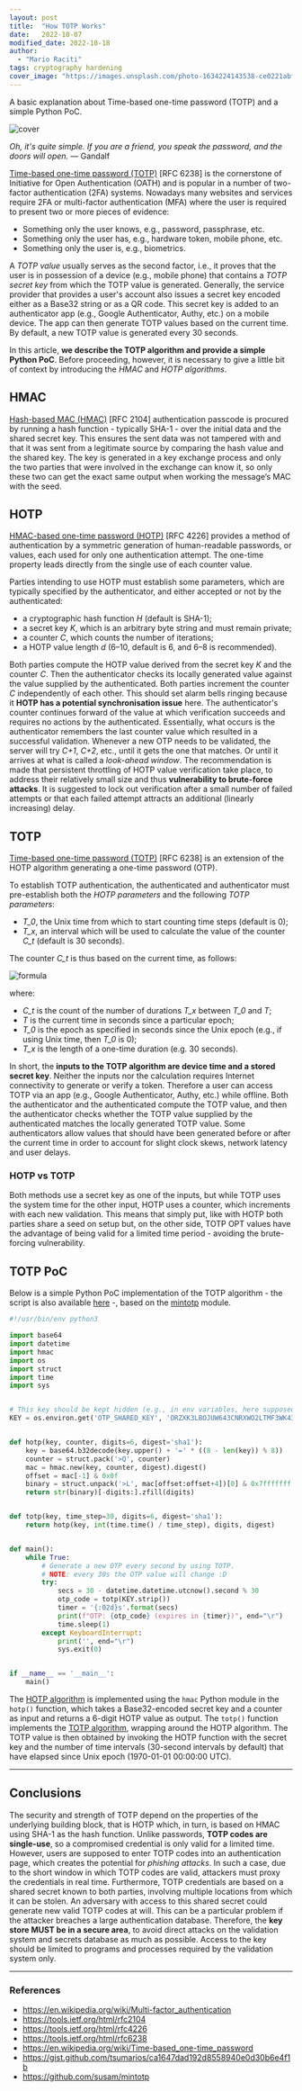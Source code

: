 ```yaml
---
layout: post
title:  "How TOTP Works"
date:   2022-10-07
modified_date: 2022-10-18
author:
  - "Mario Raciti"
tags: cryptography hardening
cover_image: "https://images.unsplash.com/photo-1634224143538-ce0221abf732?ixlib=rb-1.2.1&ixid=MnwxMjA3fDB8MHxwaG90by1wYWdlfHx8fGVufDB8fHx8&auto=format&fit=crop&w=1374&q=80"
---
```


A basic explanation about Time-based one-time password (TOTP) and a simple Python PoC.
<!-- readmore -->

![cover](https://images.unsplash.com/photo-1634224143538-ce0221abf732?ixlib=rb-1.2.1&ixid=MnwxMjA3fDB8MHxwaG90by1wYWdlfHx8fGVufDB8fHx8&auto=format&fit=crop&w=1374&q=80)

*Oh, it's quite simple. If you are a friend, you speak the password, and the doors will open.* ― Gandalf

[Time-based one-time password (TOTP)](https://www.rfc-editor.org/rfc/rfc6238) [RFC 6238] is the cornerstone of Initiative for Open Authentication (OATH) and is popular in a number of two-factor authentication (2FA) systems. Nowadays many websites and services require 2FA or multi-factor authentication (MFA) where the user is required to present two or more pieces of evidence:

- Something only the user knows, e.g., password, passphrase, etc.
- Something only the user has, e.g., hardware token, mobile phone, etc.
- Something only the user is, e.g., biometrics.

A *TOTP value* usually serves as the second factor, i.e., it proves that the user is in possession of a device (e.g., mobile phone) that contains a *TOTP secret key* from which the TOTP value is generated. Generally, the service provider that provides a user's account also issues a secret key encoded either as a Base32 string or as a QR code. This secret key is added to an authenticator app (e.g., Google Authenticator, Authy, etc.) on a mobile device. The app can then generate TOTP values based on the current time. By default, a new TOTP value is generated every 30 seconds.

In this article, **we describe the TOTP algorithm and provide a simple Python PoC**. Before proceeding, however, it is necessary to give a little bit of context by introducing the *HMAC* and *HOTP algorithms*.

## HMAC

[Hash-based MAC (HMAC)](https://www.rfc-editor.org/rfc/rfc2104) [RFC 2104] authentication passcode is procured by running a hash function - typically SHA-1 - over the initial data and the shared secret key. This ensures the sent data was not tampered with and that it was sent from a legitimate source by comparing the hash value and the shared key. The key is generated in a key exchange process and only the two parties that were involved in the exchange can know it, so only these two can get the exact same output when working the message’s MAC with the seed.

## HOTP

[HMAC-based one-time password (HOTP)](https://www.rfc-editor.org/rfc/rfc4226) [RFC 4226] provides a method of authentication by a symmetric generation of human-readable passwords, or values, each used for only one authentication attempt. The one-time property leads directly from the single use of each counter value.

Parties intending to use HOTP must establish some parameters, which are typically specified by the authenticator, and either accepted or not by the authenticated:

- a cryptographic hash function *H* (default is SHA-1);
- a secret key *K*, which is an arbitrary byte string and must remain private;
- a counter *C*, which counts the number of iterations;
- a HOTP value length *d* (6–10, default is 6, and 6–8 is recommended).

Both parties compute the HOTP value derived from the secret key *K* and the counter *C*. Then the authenticator checks its locally generated value against the value supplied by the authenticated. Both parties increment the counter *C* independently of each other. This should set alarm bells ringing because it **HOTP has a potential synchronisation issue** here. The authenticator's counter continues forward of the value at which verification succeeds and requires no actions by the authenticated. Essentially, what occurs is the authenticator remembers the last counter value which resulted in a successful validation. Whenever a new OTP needs to be validated, the server will try *C+1*, *C+2*, etc., until it gets the one that matches. Or until it arrives at what is called a *look-ahead window*. The recommendation is made that persistent throttling of HOTP value verification take place, to address their relatively small size and thus **vulnerability to brute-force attacks**. It is suggested to lock out verification after a small number of failed attempts or that each failed attempt attracts an additional (linearly increasing) delay.

## TOTP

[Time-based one-time password (TOTP)](https://www.rfc-editor.org/rfc/rfc6238) [RFC 6238] is an extension of the HOTP algorithm generating a one-time password (OTP).

To establish TOTP authentication, the authenticated and authenticator must pre-establish both the *HOTP parameters* and the following *TOTP parameters*:

- *T_0*, the Unix time from which to start counting time steps (default is 0);
- *T_x*, an interval which will be used to calculate the value of the counter *C_t* (default is 30 seconds).

The counter *C_t* is thus based on the current time, as follows:

![formula](https://wikimedia.org/api/rest_v1/media/math/render/svg/48bf4f594b18b954caab5457f2efed6aa6082432)

where:

- *C_t* is the count of the number of durations *T_x* between *T_0* and *T*;
- *T* is the current time in seconds since a particular epoch;
- *T_0* is the epoch as specified in seconds since the Unix epoch (e.g., if using Unix time, then *T_0* is 0);
- *T_x* is the length of a one-time duration (e.g. 30 seconds).

In short, the **inputs to the TOTP algorithm are device time and a stored secret key**. Neither the inputs nor the calculation requires Internet connectivity to generate or verify a token. Therefore a user can access TOTP via an app (e.g., Google Authenticator, Authy, etc.) while offline. Both the authenticator and the authenticated compute the TOTP value, and then the authenticator checks whether the TOTP value supplied by the authenticated matches the locally generated TOTP value. Some authenticators allow values that should have been generated before or after the current time in order to account for slight clock skews, network latency and user delays.

### HOTP vs TOTP

Both methods use a secret key as one of the inputs, but while TOTP uses the system time for the other input, HOTP uses a counter, which increments with each new validation. This means that simply put, like with HOTP both parties share a seed on setup but, on the other side, TOTP OPT values have the advantage of being valid for a limited time period - avoiding the brute-forcing vulnerability.

## TOTP PoC

Below is a simple Python PoC implementation of the TOTP algorithm - the script is also available [here](https://gist.github.com/tsumarios/ca1647dad192d8558940e0d30b6e4f1b) -, based on the [mintotp](https://github.com/susam/mintotp) module.

```python
#!/usr/bin/env python3

import base64
import datetime
import hmac
import os
import struct
import time
import sys


# This key should be kept hidden (e.g., in env variables, here supposed to be OTP_SHARED_KEY). The string here provided as default value is Base32 encoded and is just for the sake of demo.
KEY = os.environ.get('OTP_SHARED_KEY', 'ORZXK3LBOJUW643CNRXWO2LTMF3WK43PNVSQ====')


def hotp(key, counter, digits=6, digest='sha1'):
    key = base64.b32decode(key.upper() + '=' * ((8 - len(key)) % 8))
    counter = struct.pack('>Q', counter)
    mac = hmac.new(key, counter, digest).digest()
    offset = mac[-1] & 0x0f
    binary = struct.unpack('>L', mac[offset:offset+4])[0] & 0x7fffffff
    return str(binary)[-digits:].zfill(digits)


def totp(key, time_step=30, digits=6, digest='sha1'):
    return hotp(key, int(time.time() / time_step), digits, digest)


def main():
    while True:
        # Generate a new OTP every second by using TOTP.
        # NOTE: every 30s the OTP value will change :D
        try:
            secs = 30 - datetime.datetime.utcnow().second % 30
            otp_code = totp(KEY.strip())
            timer = '{:02d}s'.format(secs)
            print(f"OTP: {otp_code} (expires in {timer})", end="\r")
            time.sleep(1)
        except KeyboardInterrupt:
            print('', end="\r")
            sys.exit(0)


if __name__ == '__main__':
    main()
```

The [HOTP algorithm](https://tools.ietf.org/html/rfc4226#section-5) is implemented using the `hmac` Python module in the `hotp()` function, which takes a Base32-encoded secret key and a counter as input and returns a 6-digit HOTP value as output. The `totp()` function implements the [TOTP algorithm](https://www.rfc-editor.org/rfc/rfc6238#section-4), wrapping around the HOTP algorithm. The TOTP value is then obtained by invoking the HOTP function with the secret key and the number of time intervals (30-second intervals by default) that have elapsed since Unix epoch (1970-01-01 00:00:00 UTC).

---

## Conclusions

The security and strength of TOTP depend on the properties of the underlying building block, that is HOTP which, in turn, is based on HMAC using SHA-1 as the hash function. Unlike passwords, **TOTP codes are single-use**, so a compromised credential is only valid for a limited time. However, users are supposed to enter TOTP codes into an authentication page, which creates the potential for *phishing attacks*. In such a case, due to the short window in which TOTP codes are valid, attackers must proxy the credentials in real time. Furthermore, TOTP credentials are based on a shared secret known to both parties, involving multiple locations from which it can be stolen. An adversary with access to this shared secret could generate new valid TOTP codes at will. This can be a particular problem if the attacker breaches a large authentication database. Therefore, the **key store MUST be in a secure area**, to avoid direct attacks on the validation system and secrets database as much as possible. Access to the key should be limited to programs and processes required by the validation system only.

---

### References

- <https://en.wikipedia.org/wiki/Multi-factor_authentication>
- <https://tools.ietf.org/html/rfc2104>
- <https://tools.ietf.org/html/rfc4226>
- <https://tools.ietf.org/html/rfc6238>
- <https://en.wikipedia.org/wiki/Time-based_one-time_password>
- <https://gist.github.com/tsumarios/ca1647dad192d8558940e0d30b6e4f1b>
- <https://github.com/susam/mintotp>
